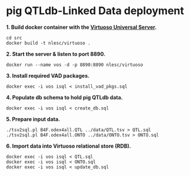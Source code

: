 # pig QTLdb-Linked Data deployment

**1. Build docker container with the [Virtuoso Universal Server](http://virtuoso.openlinksw.com/).**
<pre>
<code>cd src
docker build -t nlesc/virtuoso .</code>
</pre>

**2. Start the server & listen to port 8890.**

`docker run --name vos -d -p 8890:8890 nlesc/virtuoso`

**3. Install required VAD packages.**

`docker exec -i vos isql < install_vad_pkgs.sql`

**4. Populate db schema to hold pig QTLdb data.**

`docker exec -i vos isql < create_db.sql`

**5. Prepare input data.**
<pre>
<code>./tsv2sql.pl B4F.odex4all.QTL ../data/QTL.tsv > QTL.sql
./tsv2sql.pl B4F.odex4all.ONTO ../data/ONTO.tsv > ONTO.sql</code>
</pre>

**6. Import data into Virtuoso relational store (RDB).**
<pre>
<code>docker exec -i vos isql < QTL.sql
docker exec -i vos isql < ONTO.sql
docker exec -i vos isql < update_db.sql</code>
</pre>
